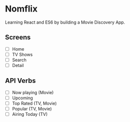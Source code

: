# Nomflix

Learning React and ES6 by building a Movie Discovery App.

## Screens

- [ ] Home
- [ ] TV Shows
- [ ] Search
- [ ] Detail

## API Verbs

- [ ] Now playing (Movie)
- [ ] Upcoming
- [ ] Top Rated (TV, Movie)
- [ ] Popular (TV, Movie)
- [ ] Airing Today (TV)
